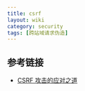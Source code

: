 ```yaml
---
title: csrf
layout: wiki
category: security
tags: [跨站域请求伪造]
---
```



## 参考链接

* [CSRF 攻击的应对之道](https://www.ibm.com/developerworks/cn/web/1102_niugang_csrf/)